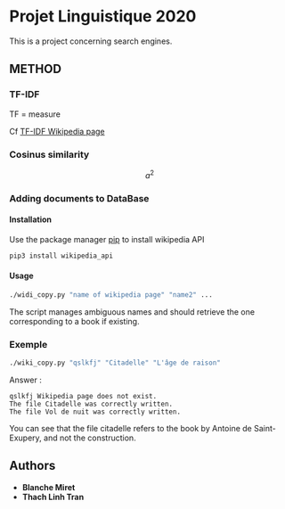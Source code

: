 # Projet Linguistique 2020

This is a project concerning search engines.

## METHOD

### TF-IDF

TF = measure

Cf [TF-IDF Wikipedia page ](https://fr.wikipedia.org/wiki/TF-IDF#cite_note-1)


### Cosinus similarity

```math
a^2 
```

### Adding documents to DataBase

#### Installation

Use the package manager [pip](https://pip.pypa.io/en/stable/) to install wikipedia API

```bash
pip3 install wikipedia_api
```

#### Usage

```bash
./widi_copy.py "name of wikipedia page" "name2" ...
```

The script manages ambiguous names and should retrieve the one corresponding to a book if existing.

### Exemple

```bash
./wiki_copy.py "qslkfj" "Citadelle" "L'âge de raison"
```

Answer :
```
qslkfj Wikipedia page does not exist.
The file Citadelle was correctly written.
The file Vol de nuit was correctly written.
```
You can see that the file citadelle refers to the book by Antoine de Saint-Exupery, and not the construction.

## Authors

* **Blanche Miret**
* **Thach Linh Tran**
